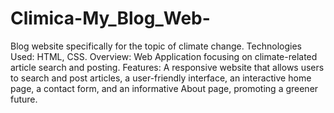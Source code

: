 # Climica-My_Blog_Web-
Blog website specifically for the topic of climate change.
Technologies Used: HTML, CSS.
Overview: Web Application focusing on climate-related article search and posting.
Features: A responsive website that allows users to search and post articles, a user-friendly interface, an interactive home page, a 
contact form, and an informative About page, promoting a greener future.
